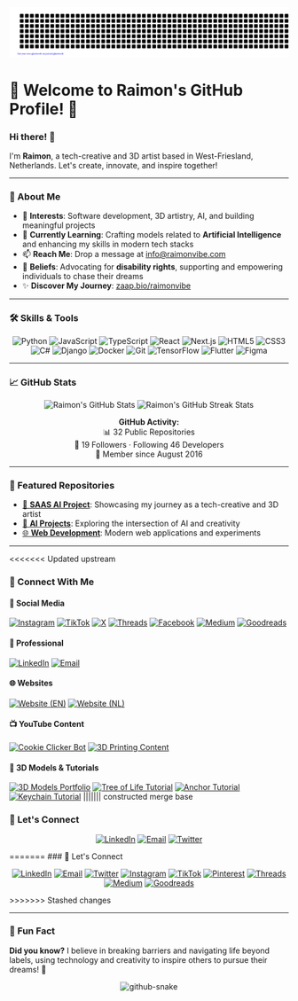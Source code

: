 ![Contribution art](gitartwork.svg)


# 🌟 Welcome to Raimon's GitHub Profile! 🌟

### Hi there! 👋  
I'm **Raimon**, a tech-creative and 3D artist based in West-Friesland, Netherlands. Let's create, innovate, and inspire together!

---

### 🚀 About Me
- 👀 **Interests**: Software development, 3D artistry, AI, and building meaningful projects
- 🌱 **Currently Learning**: Crafting models related to **Artificial Intelligence** and enhancing my skills in modern tech stacks
- 📫 **Reach Me**: Drop a message at [info@raimonvibe.com](mailto:info@raimonvibe.com)
- 💪 **Beliefs**: Advocating for **disability rights**, supporting and empowering individuals to chase their dreams  
- ✨ **Discover My Journey**: [zaap.bio/raimonvibe](https://zaap.bio/raimonvibe)  

---

### 🛠️ Skills & Tools
<p align="center">
  <img src="https://img.shields.io/badge/-Python-3776AB?style=flat-square&logo=python&logoColor=white" alt="Python"/>  
  <img src="https://img.shields.io/badge/-JavaScript-F7DF1E?style=flat-square&logo=javascript&logoColor=black" alt="JavaScript"/>
  <img src="https://img.shields.io/badge/-TypeScript-3178C6?style=flat-square&logo=typescript&logoColor=white" alt="TypeScript"/>
  <img src="https://img.shields.io/badge/-React-61DAFB?style=flat-square&logo=react&logoColor=black" alt="React"/>
  <img src="https://img.shields.io/badge/-Next.js-000000?style=flat-square&logo=next.js&logoColor=white" alt="Next.js"/>
  <img src="https://img.shields.io/badge/-HTML5-E34F26?style=flat-square&logo=html5&logoColor=white" alt="HTML5"/>
  <img src="https://img.shields.io/badge/-CSS3-1572B6?style=flat-square&logo=css3&logoColor=white" alt="CSS3"/>
  <img src="https://img.shields.io/badge/-C%23-239120?style=flat-square&logo=c-sharp&logoColor=white" alt="C#"/>
  <img src="https://img.shields.io/badge/-Django-092E20?style=flat-square&logo=django&logoColor=white" alt="Django"/>
  <img src="https://img.shields.io/badge/-Docker-2496ED?style=flat-square&logo=docker&logoColor=white" alt="Docker"/>
  <img src="https://img.shields.io/badge/-Git-F05032?style=flat-square&logo=git&logoColor=white" alt="Git"/>
  <img src="https://img.shields.io/badge/-TensorFlow-FF6F00?style=flat-square&logo=tensorflow&logoColor=white" alt="TensorFlow"/>
  <img src="https://img.shields.io/badge/-Flutter-02569B?style=flat-square&logo=flutter&logoColor=white" alt="Flutter"/>
  <img src="https://img.shields.io/badge/-Figma-F24E1E?style=flat-square&logo=figma&logoColor=white" alt="Figma"/>
</p>

---

### 📈 GitHub Stats
<p align="center">
  <img src="https://github-readme-stats.vercel.app/api?username=raimonvibe&show_icons=true&theme=radical&include_all_commits=true&count_private=true" alt="Raimon's GitHub Stats"/>
  <img src="https://github-readme-streak-stats.herokuapp.com/?user=raimonvibe&theme=radical" alt="Raimon's GitHub Streak Stats"/>
</p>

<p align="center">
  <strong>GitHub Activity:</strong><br>
  📊 32 Public Repositories<br>
  👥 19 Followers · Following 46 Developers<br>
  🌟 Member since August 2016
</p>

---

### 🌟 Featured Repositories
- [🎨 **SAAS AI Project**](https://github.com/raimonvibe/saas_code_review): Showcasing my journey as a tech-creative and 3D artist
- [🤖 **AI Projects**](https://github.com/raimonvibe/Simple_DQN_Balancing_Pole_on_Cart): Exploring the intersection of AI and creativity
- [🌐 **Web Development**](https://github.com/raimonvibe/Meadowbrook): Modern web applications and experiments

---

<<<<<<< Updated upstream
### 🌌 Connect With Me

#### 📱 Social Media
[![Instagram](https://img.shields.io/badge/-Instagram-E4405F?style=for-the-badge&logo=instagram&logoColor=white)](https://instagram.com/raimonvibe)
[![TikTok](https://img.shields.io/badge/-TikTok-000000?style=for-the-badge&logo=tiktok&logoColor=white)](https://tiktok.com/@raimonvibe)
[![X](https://img.shields.io/badge/-X-000000?style=for-the-badge&logo=x&logoColor=white)](https://twitter.com/raimonvibe)
[![Threads](https://img.shields.io/badge/-Threads-000000?style=for-the-badge&logo=threads&logoColor=white)](https://www.threads.net/@raimonvibe)
[![Facebook](https://img.shields.io/badge/-Facebook-1877F2?style=for-the-badge&logo=facebook&logoColor=white)](https://www.facebook.com/profile.php?id=61563450007849)
[![Medium](https://img.shields.io/badge/-Medium-000000?style=for-the-badge&logo=medium&logoColor=white)](https://medium.com/@raimonvibe)
[![Goodreads](https://img.shields.io/badge/-Goodreads-372213?style=for-the-badge&logo=goodreads&logoColor=white)](https://www.goodreads.com/user/show/171733928-raimon-baudoin)

#### 💼 Professional
[![LinkedIn](https://img.shields.io/badge/-LinkedIn-0A66C2?style=for-the-badge&logo=linkedin&logoColor=white)](https://linkedin.com/in/raimonvibe)
[![Email](https://img.shields.io/badge/-Email-EA4335?style=for-the-badge&logo=gmail&logoColor=white)](mailto:info@raimonvibe.com)

#### 🌐 Websites
[![Website (EN)](https://img.shields.io/badge/-Website_(EN)-4285F4?style=for-the-badge&logo=google-chrome&logoColor=white)](https://raimonvibe.com)
[![Website (NL)](https://img.shields.io/badge/-Website_(NL)-4285F4?style=for-the-badge&logo=google-chrome&logoColor=white)](https://raimonvibe.nl)

#### 📺 YouTube Content
[![Cookie Clicker Bot](https://img.shields.io/badge/-Cookie_Clicker_Bot-FF0000?style=for-the-badge&logo=youtube&logoColor=white)](https://www.youtube.com/watch?v=zXNmr61oR9Y)
[![3D Printing Content](https://img.shields.io/badge/-3D_Printing_Content-FF0000?style=for-the-badge&logo=youtube&logoColor=white)](https://www.youtube.com/shorts/k_lV7GHvscM)

#### 🎨 3D Models & Tutorials
[![3D Models Portfolio](https://img.shields.io/badge/-3D_Models_Portfolio-822EF5?style=for-the-badge&logo=threedotjs&logoColor=white)](https://cults3d.com/en/users/raimonvibe/3d-models)
[![Tree of Life Tutorial](https://img.shields.io/badge/-Tree_of_Life_Tutorial-FF0000?style=for-the-badge&logo=youtube&logoColor=white)](https://www.youtube.com/watch?v=N9SBndNrGqk)
[![Anchor Tutorial](https://img.shields.io/badge/-Anchor_Tutorial-FF0000?style=for-the-badge&logo=youtube&logoColor=white)](https://www.youtube.com/watch?v=5IDEyAo9j98)
[![Keychain Tutorial](https://img.shields.io/badge/-Keychain_Tutorial-FF0000?style=for-the-badge&logo=youtube&logoColor=white)](https://www.youtube.com/watch?v=rpAD0FtkL0c)
||||||| constructed merge base
### 🌌 Let's Connect
<p align="center">
  <a href="https://linkedin.com/in/raimonvibe"><img src="https://img.shields.io/badge/-LinkedIn-0A66C2?style=for-the-badge&logo=linkedin&logoColor=white" alt="LinkedIn"/></a>
  <a href="mailto:info@raimonvibe.com"><img src="https://img.shields.io/badge/-Email-EA4335?style=for-the-badge&logo=gmail&logoColor=white" alt="Email"/></a>
  <a href="https://twitter.com/raimonvibe"><img src="https://img.shields.io/badge/-Twitter-1DA1F2?style=for-the-badge&logo=twitter&logoColor=white" alt="Twitter"/></a>
</p>
=======
### 🌌 Let's Connect
<p align="center">
  <a href="https://linkedin.com/in/raimonvibe"><img src="https://img.shields.io/badge/-LinkedIn-0A66C2?style=for-the-badge&logo=linkedin&logoColor=white" alt="LinkedIn"/></a>
  <a href="mailto:info@raimonvibe.com"><img src="https://img.shields.io/badge/-Email-EA4335?style=for-the-badge&logo=gmail&logoColor=white" alt="Email"/></a>
  <a href="https://twitter.com/raimonvibe"><img src="https://img.shields.io/badge/-Twitter-1DA1F2?style=for-the-badge&logo=twitter&logoColor=white" alt="Twitter"/></a>
  <a href="https://instagram.com/raimonvibe"><img src="https://img.shields.io/badge/-Instagram-E4405F?style=for-the-badge&logo=instagram&logoColor=white" alt="Instagram"/></a>
  <a href="https://tiktok.com/@raimonvibe"><img src="https://img.shields.io/badge/-TikTok-000000?style=for-the-badge&logo=tiktok&logoColor=white" alt="TikTok"/></a>
  <a href="https://pinterest.com/raimonvibe"><img src="https://img.shields.io/badge/-Pinterest-BD081C?style=for-the-badge&logo=pinterest&logoColor=white" alt="Pinterest"/></a>
  <a href="https://www.threads.net/@raimonvibe"><img src="https://img.shields.io/badge/-Threads-000000?style=for-the-badge&logo=threads&logoColor=white" alt="Threads"/></a>
  <a href="https://medium.com/@raimonvibe"><img src="https://img.shields.io/badge/-Medium-000000?style=for-the-badge&logo=medium&logoColor=white" alt="Medium"/></a>
  <a href="https://www.goodreads.com/user/show/171733928-r..."><img src="https://img.shields.io/badge/-Goodreads-372213?style=for-the-badge&logo=goodreads&logoColor=white" alt="Goodreads"/></a>
</p>
>>>>>>> Stashed changes

---

### 💬 Fun Fact
**Did you know?** I believe in breaking barriers and navigating life beyond labels, using technology and creativity to inspire others to pursue their dreams! 🌟

<div align="center">
  <picture>
    <source media="(prefers-color-scheme: dark)" srcset="https://raw.githubusercontent.com/raimonvibe/raimonvibe/output/github-contribution-grid-snake-dark.svg" />
    <source media="(prefers-color-scheme: light)" srcset="https://raw.githubusercontent.com/raimonvibe/raimonvibe/output/github-contribution-grid-snake.svg" />
    <img alt="github-snake" src="https://raw.githubusercontent.com/raimonvibe/raimonvibe/output/github-contribution-grid-snake.svg" />
  </picture>
</div>
